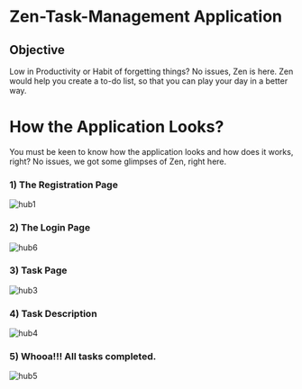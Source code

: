 # Zen-Task-Management Application
## Objective
Low in Productivity or Habit of forgetting things? No issues, Zen is here. Zen would help you create a to-do list, so that you can play your day in a better way. 

# How the Application Looks?
You must be keen to know how the application looks and how does it works, right? No issues, we got some glimpses of Zen, right here.
### 1) The Registration Page
![hub1](https://user-images.githubusercontent.com/88527143/181781744-3b4e89e0-7d77-4d50-8322-dce73ce240d3.png)

### 2) The Login Page
![hub6](https://user-images.githubusercontent.com/88527143/181782548-4785605d-61cd-4784-a10a-2d4da7ec5950.png)

### 3) Task Page
![hub3](https://user-images.githubusercontent.com/88527143/181782618-2283a137-3c08-4c71-a7f7-583491cfc5d3.png)

### 4) Task Description
![hub4](https://user-images.githubusercontent.com/88527143/181783068-bf6e4931-43c3-49d5-88c3-06c0fafa2743.png)


### 5) Whooa!!! All tasks completed.
![hub5](https://user-images.githubusercontent.com/88527143/181782952-76699028-5fba-48a5-9133-8d4a785bd8de.png)




